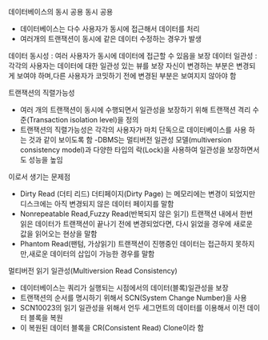 데이터베이스의 동시 공용
동시 공용
- 데이터베이스는 다수 사용자가 동시에 접근해서 데이터를 처리
- 여러개의 트랜잭션이 동시에 같은 데이터 수정하는 경우가 발생

데이터 동시성 : 여러 사용자가 동시에 데이터에 접근할 수 있음을 보장
데이터 일관성 : 각각의 사용자는 데이터에 대한 일관성 있는 뷰를 보장 
               자신이 변경하는 부분은 변경되게 보여야 하며,다른 사용자가 코밋하기 전에 변경된 부분은 보여지지 않아야 함

트랜잭션의 직렬가능성 
- 여러 개의 트랜잭션이 동시에 수행되면서 일관성을 보장하기 위해 트랜잭션 격리 수준(Transaction isolation level)을 정의
- 트랜잭션의 직렬가능성은 각각의 사용자가 마치 단독으로 데이터베이스를 사용 하는 것과 같이 보이도록 함
-DBMS는 멀티버전 일관성 모델(multiversion consistency model)과 다양한 타입의 락(Lock)을 사용하여 일관성을 보장하면서도 성능을 높임

이로서 생기는 문제점
- Dirty Read (더티 리드)
    더티페이지(Dirty Page) 는 메모리에는 변경이 되었지만 디스크에는 아직 변경되지 않은 데이터 페이지를 말함
- Nonrepeatable Read,Fuzzy Read(반복되지 않은 읽기)
    트랜잭션 내에서 한번 읽은 데이터가 트랜잭션이 끝나기 전에 변경되었다면, 다시 읽었을 경우에 새로운 값을 읽어오는 현상을 말함
- Phantom Read(팬텀, 가상읽기)
    트랜잭션이 진행중인 데이터는 접근하지 못하지만,새로운 데이터의 삽입이 가능한 경우를 말함


멀티버전 읽기 일관성(Multiversion Read Consistency)
- 데이터베이스는 쿼리가 실행되는 시점에서의 데이터(블록)일관성을 보장
- 트랜잭션의 순서를 명시하기 위해서 SCN(System Change Number)을 사용
- SCN10023의 읽기 일관성을 위해서 언두 세그먼트의 데이터를 이용해서 이전 데이터 블록을 복원
- 이 복원된 데이터 블록을 CR(Consistent Read) Clone이라 함
